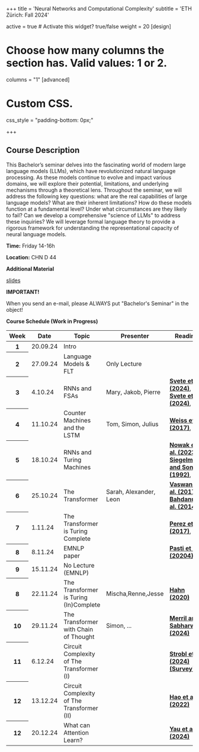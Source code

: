+++
title = 'Neural Networks and Computational Complexity'
subtitle = 'ETH Zürich: Fall 2024'


active = true  # Activate this widget? true/false
weight = 20
[design]
  # Choose how many columns the section has. Valid values: 1 or 2.
  columns = "1"
[advanced]
 # Custom CSS. 
 css_style = "padding-bottom: 0px;"

+++
## Course Description
This Bachelor’s seminar delves into the fascinating world of modern large language models (LLMs), which have revolutionized natural language processing. As these models continue to evolve and impact various domains, we will explore their potential, limitations, and underlying mechanisms through a theoretical lens. Throughout the seminar, we will address the following key questions: what are the real capabilities of large language models? What are their inherent limitations? How do these models function at a fundamental level? Under what circumstances are they likely to fail? Can we develop a comprehensive "science of LLMs" to address these inquiries? We will leverage formal language theory to provide a rigorous framework for understanding the representational capacity of neural language models.

**Time:** Friday 14-16h

**Location:** CHN D 44

**Additional Material**

[slides](https://docs.google.com/presentation/d/1946fEYNxq1DnsYpg4FtF54EPfl0-NvHICn5XeaTOKGs/edit?usp=sharing)

**IMPORTANT!**

When you send an e-mail, please ALWAYS put "Bachelor's Seminar" in the object!

**Course Schedule (Work in Progress)**

<table class="table">
  <head>
    <base target="_blank">
  </head>
  <thead>
    <tr>
      <th scope="col" style='white-space:nowrap'>Week</th>
      <th scope="col" style='white-space:nowrap'>Date</th>
      <th scope="col" style='white-space:nowrap'>Topic</th>
      <th scope="col" style='white-space:nowrap'>Presenter</th>
      <th scope="col" style='white-space:nowrap'>Reading</th>
    </tr>
  </thead>
  <tbody>
    <tr>
      <th scope="row">1</th>
      <td>20.09.24</td>
      <td> Intro </td>
      <td> 
      </td>
      <td>
      </td>
    </tr>  
    <tr>
      <th scope="row">2</th>
      <td>27.09.24</td>
      <td> Language Models & FLT </td>
      <td> Only Lecture
      </td>
      <td>
      </td>
    </tr>  
     <tr>
      <th scope="row">3</th>
      <td>4.10.24</td>
      <td> RNNs and FSAs </td>
      <td> Mary, Jakob, Pierre
      </td>
      <td> <a href=https://aclanthology.org/2024.naacl-long.380/ target="_blank"><b> Svete et al. (2024)</b></a>, <a href=https://aclanthology.org/2024.findings-acl.244/ target="_blank"><b> Svete et al. (2024)</b></a>,
      </td>
    </tr>  
    <tr>
      <th scope="row">4</th>
      <td>11.10.24</td>
      <td> Counter Machines and the LSTM </td>
      <td>
      Tom, Simon, Julius
      </td>
      <td> <a href=https://aclanthology.org/P18-2117.pdf target="_blank"><b> Weiss et al. (2017)</b></a>,
      </td>
    </tr>  
    <tr>
      <th scope="row">5</th>
      <td>18.10.24</td>
      <td> RNNs and Turing Machines </td>
      <td>
      </td>
      <td>
      <a href=https://aclanthology.org/2023.emnlp-main.434v2.pdf target="_blank"><b> Nowak et al. (2023)</b></a>,
      <a href=https://www.sciencedirect.com/science/article/pii/S0022000085710136 target="_blank"><b> Siegelmann and Sontag (1992)</b></a>,
      </td>
    </tr>  
    <tr>
      <th scope="row">6</th>
      <td>25.10.24</td>
      <td> The Transformer </td>
      <td>
      Sarah, Alexander,
      Leon
      </td>
      <td>
      <a href=https://papers.nips.cc/paper_files/paper/2017/hash/3f5ee243547dee91fbd053c1c4a845aa-Abstract.html target="_blank"><b> Vaswani et al. (2017)</b></a>,
      <a href=https://arxiv.org/pdf/1409.0473 target="_blank"><b> Bahdanu et al. (2014)</b></a>,
      </td>
    </tr>  
    <tr>
      <th scope="row">7</th>
      <td>1.11.24</td>
      <td> The Transformer is Turing Complete</td>
      <td>
      </td>
      <td>
      <a href=https://jmlr.org/papers/v22/20-302.html target="_blank"><b> Perez et al. (2017)</b></a>,
      </td>
    </tr>  
    <tr>
      <th scope="row">8</th>
      <td>8.11.24</td>
      <td> EMNLP paper </td>
      <td>
      </td>
      <td>
      <a href=https://arxiv.org/html/2411.06228v1 target="_blank"><b> Pasti et al. (20204)</b></a>
      </td>
    </tr>  
    <tr>
      <th scope="row">9</th>
      <td>15.11.24</td>
      <td> No Lecture (EMNLP) </td>
      <td>
      </td>
      <td>
      </td>
    </tr>
    <tr>
      <th scope="row">8</th>
      <td>22.11.24</td>
      <td> The Transformer is Turing (In)Complete </td>
      <td>
      Mischa,Renne,Jesse
      </td>
      <td>
      <a href=https://direct.mit.edu/tacl/article/doi/10.1162/tacl_a_00306/43545/Theoretical-Limitations-of-Self-Attention-in target="_blank"><b> Hahn (2020)</b></a>
      </td>
    </tr>  
    <tr>
      <th scope="row">10</th>
      <td>29.11.24</td>
      <td> The Transformer with Chain of Thought </td>
      <td>
      Simon, ...
      </td>
      <td>
      <a href=https://arxiv.org/pdf/2310.07923 target="_blank"><b> Merril and Sabharwal (2024)</b></a>
      </td>
    </tr>  
    <tr>
      <th scope="row">11</th>
      <td>6.12.24</td>
      <td> Circuit Complexity of The Transformer (I) </td>
      <td>
      </td>
      <td>
      <a href=https://direct.mit.edu/tacl/article/doi/10.1162/tacl_a_00663/120983 target="_blank"><b> Strobl et al. (2024) (Survey)</b></a>
      </td>
    </tr>  
    <tr>
      <th scope="row">12</th>
      <td>13.12.24</td>
      <td> Circuit Complexity of The Transformer (II) </td>
      <td>
      </td>
      <td>
      <a href=https://arxiv.org/abs/2204.06618 target="_blank"><b> Hao et al. (2022) </b></a>
      </td>
    </tr>  
    <tr>
      <th scope="row">12</th>
      <td>20.12.24</td>
      <td> What can Attention Learn? </td>
      <td>
      </td>
      <td>
      <a href=https://arxiv.org/pdf/2410.10101 target="_blank"><b> Yau et al. (2024) </b></a> 
      </td>
    </tr>  
  </tbody>
</table>



